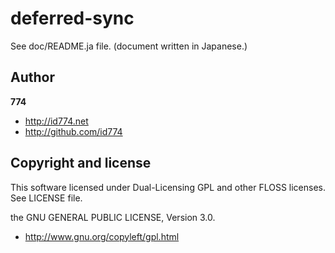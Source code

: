 deferred-sync
=============

See doc/README.ja file.
(document written in Japanese.)


Author
------

**774**

+ http://id774.net
+ http://github.com/id774


Copyright and license
---------------------

This software licensed under Dual-Licensing GPL and other FLOSS licenses.
See LICENSE file.

the GNU GENERAL PUBLIC LICENSE, Version 3.0.
+ http://www.gnu.org/copyleft/gpl.html


